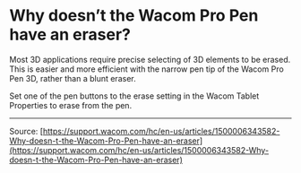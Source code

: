 # Why doesn’t the Wacom Pro Pen have an eraser?

Most 3D applications require precise selecting of 3D elements to be erased. This is easier and more efficient with the narrow pen tip of the Wacom Pro Pen 3D, rather than a blunt eraser.


Set one of the pen buttons to the erase setting in the Wacom Tablet Properties to erase from the pen.

---
Source: [https://support.wacom.com/hc/en-us/articles/1500006343582-Why-doesn-t-the-Wacom-Pro-Pen-have-an-eraser](https://support.wacom.com/hc/en-us/articles/1500006343582-Why-doesn-t-the-Wacom-Pro-Pen-have-an-eraser)
